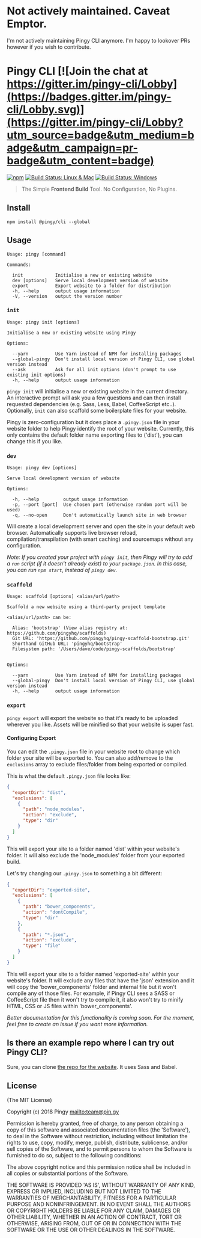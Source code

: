 # Not actively maintained. Caveat Emptor.

I'm not actively maintaining Pingy CLI anymore. I'm happy to lookover PRs however if you wish to contribute.

# Pingy CLI [![Join the chat at https://gitter.im/pingy-cli/Lobby](https://badges.gitter.im/pingy-cli/Lobby.svg)](https://gitter.im/pingy-cli/Lobby?utm_source=badge&utm_medium=badge&utm_campaign=pr-badge&utm_content=badge)

[![npm](https://img.shields.io/npm/v/@pingy/cli.svg)](https://www.npmjs.com/package/@pingy/cli)
[![Build Status: Linux & Mac](https://travis-ci.org/pingyhq/pingy-cli.svg?branch=master)](https://travis-ci.org/pingyhq/pingy-cli)
[![Build Status: Windows](https://ci.appveyor.com/api/projects/status/1dxlosw2p3iavo39/branch/master?svg=true&passingText=Windows%20Build%20-%20Passing)](https://ci.appveyor.com/project/davej/pingy-cli-str9v)

> The Simple **Frontend Build** Tool. No Configuration, No Plugins.

## Install

```
npm install @pingy/cli --global
```

## Usage

```
Usage: pingy [command]

Commands:

  init            Initialise a new or existing website
  dev [options]   Serve local development version of website
  export          Export website to a folder for distribution
  -h, --help      output usage information
  -V, --version   output the version number
```

### `init`

```
Usage: pingy init [options]

Initialise a new or existing website using Pingy

Options:

  --yarn          Use Yarn instead of NPM for installing packages
  --global-pingy  Don't install local version of Pingy CLI, use global version instead
  --ask           Ask for all init options (don't prompt to use existing init options)
  -h, --help      output usage information
```

`pingy init` will initialise a new or existing website in the current directory.
An interactive prompt will ask you a few questions and can then install
requested dependencies (e.g. Sass, Less, Babel, CoffeeScript etc..). Optionally,
`init` can also scaffold some boilerplate files for your website.

Pingy is zero-configuration but it does place a `.pingy.json` file in your
website folder to help Pingy identify the root of your website. Currently, this
only contains the default folder name exporting files to ('dist'), you can
change this if you like.

### `dev`

```
Usage: pingy dev [options]

Serve local development version of website

Options:

  -h, --help         output usage information
  -p, --port [port]  Use chosen port (otherwise random port will be used)
  -q, --no-open      Don't automatically launch site in web browser
```

Will create a local development server and open the site in your default web
browser. Automatically supports live browser reload, compilation/transpilation
(with smart caching) and sourcemaps without any configuration.

_Note: If you created your project with `pingy init`, then Pingy will try to add
a `run` script (if it doesn't already exist) to your `package.json`. In this
case, you can run `npm start`, instead of `pingy dev`._

### `scaffold`

```
Usage: scaffold [options] <alias/url/path>

Scaffold a new website using a third-party project template

<alias/url/path> can be:

  Alias: 'bootstrap' (View alias registry at: https://github.com/pingyhq/scaffolds)
  Git URL: 'https://github.com/pingyhq/pingy-scaffold-bootstrap.git'
  Shorthand GitHub URL: 'pingyhq/bootstrap'
  Filesystem path: '/Users/dave/code/pingy-scaffolds/bootstrap'


Options:

  --yarn          Use Yarn instead of NPM for installing packages
  --global-pingy  Don't install local version of Pingy CLI, use global version instead
  -h, --help      output usage information
```

### `export`

`pingy export` will export the website so that it's ready to be uploaded
wherever you like. Assets will be minified so that your website is super fast.

#### Configuring Export

You can edit the `.pingy.json` file in your website root to change which folder
your site will be exported to. You can also add/remove to the `exclusions` array
to exclude files/folder from being exported or compiled.

This is what the default `.pingy.json` file looks like:

```json
{
  "exportDir": "dist",
  "exclusions": [
    {
      "path": "node_modules",
      "action": "exclude",
      "type": "dir"
    }
  ]
}
```

This will export your site to a folder named 'dist' within your website's
folder. It will also exclude the 'node_modules' folder from your exported build.

Let's try changing our `.pingy.json` to something a bit different:

```json
{
  "exportDir": "exported-site",
  "exclusions": [
    {
      "path": "bower_components",
      "action": "dontCompile",
      "type": "dir"
    },
    {
      "path": "*.json",
      "action": "exclude",
      "type": "file"
    }
  ]
}
```

This will export your site to a folder named 'exported-site' within your
website's folder. It will exclude any files that have the 'json' extension and
it will copy the 'bower_components' folder and internal file but it won't
compile any of those files. For example, if Pingy CLI sees a SASS or
CoffeeScript file then it won't try to compile it, it also won't try to minify
HTML, CSS or JS files within 'bower_components'.

_Better documentation for this functionality is coming soon. For the moment,
feel free to create an issue if you want more information._

## Is there an example repo where I can try out Pingy CLI?

Sure, you can clone
[the repo for the website](https://github.com/pingyhq/pingy-cli-website). It
uses Sass and Babel.

## License

(The MIT License)

Copyright (c) 2018 Pingy <mailto:team@pin.gy>

Permission is hereby granted, free of charge, to any person obtaining a copy of
this software and associated documentation files (the 'Software'), to deal in
the Software without restriction, including without limitation the rights to
use, copy, modify, merge, publish, distribute, sublicense, and/or sell copies of
the Software, and to permit persons to whom the Software is furnished to do so,
subject to the following conditions:

The above copyright notice and this permission notice shall be included in all
copies or substantial portions of the Software.

THE SOFTWARE IS PROVIDED 'AS IS', WITHOUT WARRANTY OF ANY KIND, EXPRESS OR
IMPLIED, INCLUDING BUT NOT LIMITED TO THE WARRANTIES OF MERCHANTABILITY, FITNESS
FOR A PARTICULAR PURPOSE AND NONINFRINGEMENT. IN NO EVENT SHALL THE AUTHORS OR
COPYRIGHT HOLDERS BE LIABLE FOR ANY CLAIM, DAMAGES OR OTHER LIABILITY, WHETHER
IN AN ACTION OF CONTRACT, TORT OR OTHERWISE, ARISING FROM, OUT OF OR IN
CONNECTION WITH THE SOFTWARE OR THE USE OR OTHER DEALINGS IN THE SOFTWARE.
